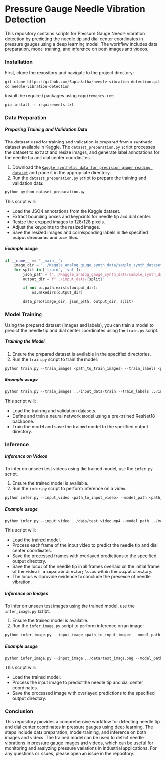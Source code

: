 # Pressure Gauge Needle Vibration Detection

This repository contains scripts for Pressure Gauge Needle vibration detection by predicting the needle tip and dial center coordinates in pressure gauges using a deep learning model. The workflow includes data preparation, model training, and inference on both images and videos.


### Installation <a name="install"></a>
First, clone the repository and navigate to the project directory:
```python
git clone https://github.com/Saptakatha/needle-vibration-detection.git
cd needle-vibration-detection
```

Install the required packages using ```requirements.txt```:
```python
pip install -r requirements.txt
```

### Data Preparation <a name="prepare_data"></a>
##### Preparing Training and Validation Data
The dataset used for training and validation is prepared from a synthetic dataset available in Kaggle. The `dataset_preparation.py` script processes the dataset to extract and resize images, and generate label annotations for the needle tip and dial center coordinates.

1. Download the [`Kaggle synthetic data for precision gauge reading dataset`](https://www.kaggle.com/datasets/endava/synthetic-data-for-precision-gauge-reading/data) and place it in the appropriate directory.
2. Run the `dataset_preparation.py` script to prepare the training and validation data:
```python
python python dataset_preparation.py
```

This script will:
+ Load the JSON annotations from the Kaggle dataset.
+ Extract bounding boxes and keypoints for needle tip and dial center.
+ Resize the cropped images to 128x128 pixels.
+ Adjust the keypoints to the resized images.
+ Save the resized images and corresponding labels in the specified output directories and .csv files.

##### Example usage
```python
if __name__ == "__main__":
    image_dir = "../Kaggle_analog_gauge_synth_data/sample_synth_datasets/ds5.0/data"
    for split in ['train', 'val']:
        json_path = f"../Kaggle_analog_gauge_synth_data/sample_synth_datasets/ds5.0/{split}__kpts_coco.json"
        output_dir = f"../input_data/{split}"

        if not os.path.exists(output_dir):
            os.makedirs(output_dir)

        data_prep(image_dir, json_path, output_dir, split)
```

### Model Training <a name="train_model"></a>
Using the prepared dataset (images and labels), you can train a model to predict the needle tip and dial center coordinates using the `train.py` script.

##### Training the Model
1. Ensure the prepared dataset is available in the specified directories.
2. Run the `train.py` script to train the model:

```python
python train.py --train_images <path_to_train_images> --train_labels <path_to_train_labels.csv> --val_images <path_to_val_images> --val_labels <path_to_val_labels.csv> --output_model_dir <path_to_save_trained_model>
```

##### Example usage
```python
python train.py --train_images ../input_data/train --train_labels ../input_data/train/train_annotations.csv --val_images ../input_data/val --val_labels ../input_data/val/val_annotations.csv --output_model_dir ../models
```

This script will:

+ Load the training and validation datasets.
+ Define and train a neural network model using a pre-trained ResNet18 backbone.
+ Train the model and save the trained model to the specified output directory.


### Inference <a name="infer_model"></a>

##### Inference on Videos
To infer on unseen test videos using the trained model, use the `infer.py` script.

1. Ensure the trained model is available.
2. Run the `infer.py` script to perform inference on a video:

```python
python infer.py --input_video <path_to_input_video> --model_path <path_to_trained_model> --output_dir <path_to_save_output_frames>
```

##### Example usage
```python
python infer.py --input_video ../data/test_video.mp4 --model_path ../models/gauge_model.pth --output_dir ../output_data/test_video
```

This script will:
+ Load the trained model.
+ Process each frame of the input video to predict the needle tip and dial center coordinates.
+ Save the processed frames with overlayed predictions to the specified output directory.
+ Save the locus of the needle tip in all frames overlaid on the initial frame of the video in a separate directory `locus` within the output directory.
+ The locus will provide evidence to conclude the presence of needle vibration.


##### Inference on Images
To infer on unseen test images using the trained model, use the `infer_image.py` script.

1. Ensure the trained model is available.
2. Run the `infer_image.py` script to perform inference on an image:

```python
python infer_image.py --input_image <path_to_input_image> --model_path <path_to_trained_model> --output_dir <path_to_save_output_image>
``` 

##### Example usage
```python
python infer_image.py --input_image ../data/test_image.png --model_path ../models/gauge_model.pth --output_dir ../output_images
```

This script will:   
+ Load the trained model.
+ Process the input image to predict the needle tip and dial center coordinates.
+ Save the processed image with overlayed predictions to the specified output directory.


### Conclusion <a name="conclusion"></a>
This repository provides a comprehensive workflow for detecting needle tip and dial center coordinates in pressure gauges using deep learning. The steps include data preparation, model training, and inference on both images and videos. The trained model can be used to detect needle vibrations in pressure gauge images and videos, which can be useful for monitoring and analyzing pressure variations in industrial applications. For any questions or issues, please open an issue in the repository.
